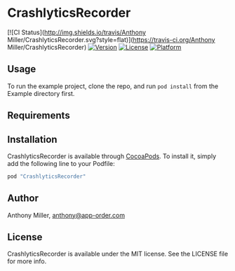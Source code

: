 # CrashlyticsRecorder

[![CI Status](http://img.shields.io/travis/Anthony Miller/CrashlyticsRecorder.svg?style=flat)](https://travis-ci.org/Anthony Miller/CrashlyticsRecorder)
[![Version](https://img.shields.io/cocoapods/v/CrashlyticsRecorder.svg?style=flat)](http://cocoapods.org/pods/CrashlyticsRecorder)
[![License](https://img.shields.io/cocoapods/l/CrashlyticsRecorder.svg?style=flat)](http://cocoapods.org/pods/CrashlyticsRecorder)
[![Platform](https://img.shields.io/cocoapods/p/CrashlyticsRecorder.svg?style=flat)](http://cocoapods.org/pods/CrashlyticsRecorder)

## Usage

To run the example project, clone the repo, and run `pod install` from the Example directory first.

## Requirements

## Installation

CrashlyticsRecorder is available through [CocoaPods](http://cocoapods.org). To install
it, simply add the following line to your Podfile:

```ruby
pod "CrashlyticsRecorder"
```

## Author

Anthony Miller, anthony@app-order.com

## License

CrashlyticsRecorder is available under the MIT license. See the LICENSE file for more info.
